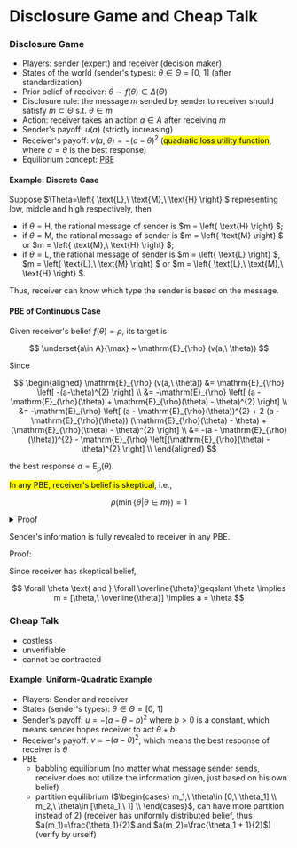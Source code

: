 # Disclosure Game and Cheap Talk

### Disclosure Game

- Players: sender (expert) and receiver (decision maker)
- States of the world (sender's types): $\theta\in \Theta = [0,\ 1]$ (after standardization)
- Prior belief of receiver: $\theta\sim f(\theta)\in \Delta(\Theta)$
- Disclosure rule: the message $m$ sended by sender to receiver should satisfy $m\subset \Theta$ s.t. $\theta\in m$
- Action: receiver takes an action $a\in A$ after receiving $m$
- Sender's payoff: $u(a)$ (strictly increasing)
- Receiver's payoff: $v(a,\ \theta) = -(a-\theta)^{2}$ (<mark>quadratic loss utility function</mark>, where $a=\theta$ is the best response)
- Equilibrium concept: <abbr title='Perfect Bayesian Equilibrium'>PBE</abbr>

#### Example: Discrete Case

Suppose $\Theta=\left\{ \text{L},\ \text{M},\ \text{H} \right\} $ representing low, middle and high respectively, then 

- if $\theta=\text{H}$, the rational message of sender is $m = \left\{ \text{H} \right\} $;
- if $\theta=\text{M}$, the rational message of sender is $m = \left\{ \text{M} \right\} $ or $m = \left\{ \text{M},\ \text{H} \right\} $;
- if $\theta=\text{L}$, the rational message of sender is $m = \left\{ \text{L} \right\} $, $m = \left\{ \text{L},\ \text{M} \right\} $ or $m = \left\{ \text{L},\ \text{M},\ \text{H} \right\} $.

Thus, receiver can know which type the sender is based on the message.

#### PBE of Continuous Case
Given receiver's belief $f(\theta) = \rho$, its target is 

$$
\underset{a\in A}{\max} ~ \mathrm{E}_{\rho} (v(a,\ \theta))
$$

Since 

$$
\begin{aligned}
 \mathrm{E}_{\rho} (v(a,\ \theta)) &= \mathrm{E}_{\rho} \left[ -(a-\theta)^{2} \right] \\
 &= -\mathrm{E}_{\rho} \left[ (a - \mathrm{E}_{\rho}(\theta) + \mathrm{E}_{\rho}(\theta) - \theta)^{2} \right] \\
 &= -\mathrm{E}_{\rho} \left[ (a - \mathrm{E}_{\rho}(\theta))^{2} + 2 (a - \mathrm{E}_{\rho}(\theta)) (\mathrm{E}_{\rho}(\theta) - \theta) + (\mathrm{E}_{\rho}(\theta) - \theta)^{2} \right] \\
 &= -(a - \mathrm{E}_{\rho}(\theta))^{2} - \mathrm{E}_{\rho} \left[(\mathrm{E}_{\rho}(\theta) - \theta)^{2} \right] \\
\end{aligned}
$$

the best response $a = \mathrm{E}_{\rho}(\theta)$.

<mark>In any PBE, receiver's belief is skeptical</mark>, i.e., 

$$
\rho\left( \min \left\{ \theta|\theta\in m \right\}  \right) = 1
$$

<details>
<summary>Proof</summary>

Given receiver's skeptical belief, $a(m) = \mathrm{E}_{\rho} (\theta|\theta\in m) = \min \left\{ \theta|\theta\in m \right\} := \underline{\theta}$. If his belief is not skeptical, then $a(m) > \underline{\theta}$.

Under the belief that is not skeptical, if sender sends a message $m = \left[ \underline{\theta},\ \overline{\theta} \right]  $, then $\theta$ should satisfy $\theta \leqslant a(m)$ for rationality. Knowing about this, the receiver should have a belief $\rho^{\prime}$ s.t. $a(m) = \mathrm{E}_{\rho^{\prime}}(\theta) \geqslant \theta$

$$
\implies a(m) = \mathrm{E}_{\rho} (\theta|\theta\in m) < a(m)
$$
</details>

Sender's information is fully revealed to receiver in any PBE.

Proof:

Since receiver has skeptical belief, 

$$
\forall \theta \text{ and } \forall \overline{\theta}\geqslant \theta \implies m = [\theta,\ \overline{\theta}] \implies a = \theta
$$

### Cheap Talk

- costless
- unverifiable
- cannot be contracted

#### Example: Uniform-Quadratic Example

- Players: Sender and receiver
- States (sender's types): $\theta \in \Theta=[0,\ 1]$
- Sender's payoff: $u = - (a - \theta - b)^{2}$ where $b>0$ is a constant, which means sender hopes receiver to act $\theta + b$
- Receiver's payoff: $v = -(a - \theta)^{2}$, which means the best response of receiver is $\theta$
- PBE
  - babbling equilibrium (no matter what message sender sends, receiver does not utilize the information given, just based on his own belief)
  - partition equilibrium ($\begin{cases}
      m_1,\ \theta\in [0,\ \theta_1] \\
      m_2,\ \theta\in [\theta_1,\ 1] \\
  \end{cases}$, can have more partition instead of 2) (receiver has uniformly distributed belief, thus $a(m_1)=\frac{\theta_1}{2}$ and $a(m_2)=\frac{\theta_1 + 1}{2}$) (verify by urself)